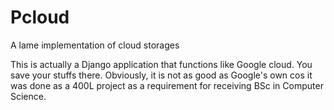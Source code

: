 # Pcloud
A lame implementation of cloud storages

This is actually a Django application that functions like Google cloud. You save your stuffs there. Obviously, it is not as good as Google's own cos it was done as a 400L project as a requirement for receiving BSc in Computer Science.
